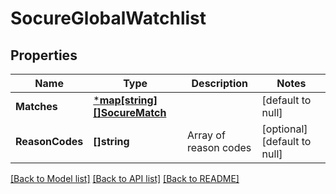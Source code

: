 # SocureGlobalWatchlist

## Properties
Name | Type | Description | Notes
------------ | ------------- | ------------- | -------------
**Matches** | [***map[string][]SocureMatch**](map.md) |  | [default to null]
**ReasonCodes** | **[]string** | Array of reason codes | [optional] [default to null]

[[Back to Model list]](../README.md#documentation-for-models) [[Back to API list]](../README.md#documentation-for-api-endpoints) [[Back to README]](../README.md)

